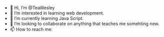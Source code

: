 - 👋 Hi, I’m @TeaWesley
- 👀 I’m interested in learning web development.
- 🌱 I’m currently learning Java Script.
- 💞️ I’m looking to collaborate on anything that teaches me somehting new.
- 📫 How to reach me: 

<!---
TeaWesley/TeaWesley is a ✨ special ✨ repository because its `README.md` (this file) appears on your GitHub profile.
You can click the Preview link to take a look at your changes.
--->
